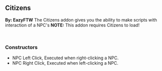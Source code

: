 ## Citizens
**By: EazyFTW**
The Citizens addon gives you the ability to make scripts with interaction of a NPC's
**NOTE:** This addon requires Citizens to load!

<br>

### Constructors
* NPC Left Click, Executed when right-clicking a NPC.
* NPC Right Click, Executed when left-clicking a NPC.

